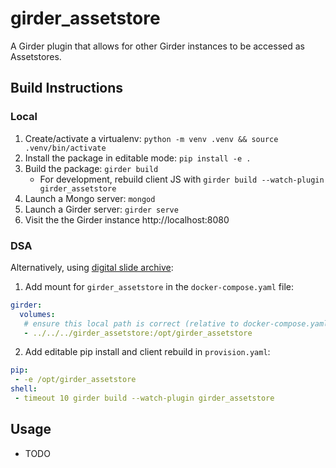 # girder_assetstore

A Girder plugin that allows for other Girder instances to be accessed as Assetstores.

## Build Instructions

### Local
1. Create/activate a virtualenv: ``python -m venv .venv && source .venv/bin/activate``
2. Install the package in editable mode: ``pip install -e .``
3. Build the package: ``girder build``
   - For development, rebuild client JS with ``girder build --watch-plugin girder_assetstore``
5. Launch a Mongo server: ``mongod``
6. Launch a Girder server: ``girder serve``
7. Visit the the Girder instance http://localhost:8080

### DSA
Alternatively, using [digital slide archive](https://github.com/DigitalSlideArchive/digital_slide_archive/tree/master/devops/dsa):

1. Add mount for ``girder_assetstore`` in the ``docker-compose.yaml`` file:
```yaml
girder:
  volumes:
   # ensure this local path is correct (relative to docker-compose.yaml)
   - ../../../girder_assetstore:/opt/girder_assetstore
```
2. Add editable pip install and client rebuild in ``provision.yaml``:
```yaml
pip:
 - -e /opt/girder_assetstore
shell:
 - timeout 10 girder build --watch-plugin girder_assetstore
```

## Usage

- TODO
